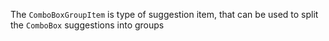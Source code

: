 The `ComboBoxGroupItem` is type of suggestion item, that can be used to split the `ComboBox` suggestions into groups
